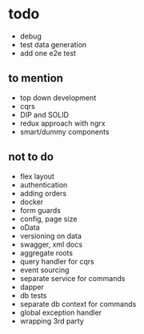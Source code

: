 # todo

- debug
- test data generation
- add one e2e test

## to mention

- top down development
- cqrs
- DIP and SOLID
- redux approach with ngrx
- smart/dummy components

## not to do

- flex layout
- authentication
- adding orders
- docker
- form guards
- config, page size
- oData
- versioning on data
- swagger, xml docs
- aggregate roots
- query handler for cqrs
- event sourcing
- separate service for commands
- dapper
- db tests
- separate db context for commands
- global exception handler
- wrapping 3rd party